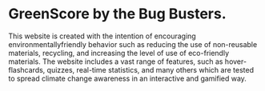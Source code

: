 # GreenScore by the Bug Busters.
This website is created with the intention of encouraging environmentallyfriendly behavior such as reducing the use of non-reusable materials, recycling, and increasing the level of use of eco-friendly materials. The website includes a vast range of features, such as hover-flashcards, quizzes, real-time statistics, and many others which are tested to spread climate change awareness in an interactive and gamified way.
